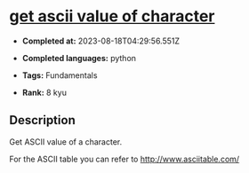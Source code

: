 # [get ascii value of character](https://www.codewars.com/kata/55acfc59c3c23d230f00006d)

- **Completed at:** 2023-08-18T04:29:56.551Z

- **Completed languages:** python

- **Tags:** Fundamentals

- **Rank:** 8 kyu

## Description

Get ASCII value of a character.

For the ASCII table you can refer to http://www.asciitable.com/